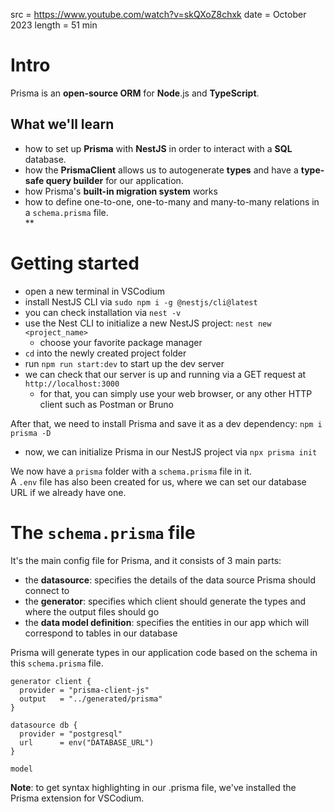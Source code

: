src = https://www.youtube.com/watch?v=skQXoZ8chxk
date = October 2023
length = 51 min

# Intro

Prisma is an **open-source ORM** for **Node**.js and **TypeScript**.  

## What we'll learn

- how to set up **Prisma** with **NestJS** in order to interact with a **SQL** database.  
- how the **PrismaClient** allows us to autogenerate **types** and have a **type-safe query builder** 
  for our application.  
- how Prisma's **built-in migration system** works
- how to define one-to-one, one-to-many and many-to-many relations in a `schema.prisma` file.  
**

# Getting started

- open a new terminal in VSCodium
- install NestJS CLI via `sudo npm i -g @nestjs/cli@latest`
- you can check installation via `nest -v`
- use the Nest CLI to initialize a new NestJS project: `nest new <project_name>`
  - choose your favorite package manager
- `cd` into the newly created project folder
- run `npm run start:dev` to start up the dev server 
- we can check that our server is up and running via a GET request at `http://localhost:3000`
  - for that, you can simply use your web browser, or any other HTTP client such as Postman or Bruno

After that, we need to install Prisma and save it as a dev dependency: `npm i prisma -D`  
- now, we can initialize Prisma in our NestJS project via `npx prisma init`

We now have a `prisma` folder with a `schema.prisma` file in it.  
A `.env` file has also been created for us, where we can set our database URL if we already have one.  

# The `schema.prisma` file

It's the main config file for Prisma, and it consists of 3 main parts: 
- the **datasource**: specifies the details of the data source Prisma should connect to
- the **generator**: specifies which client should generate the types and where the output files should go
- the **data model definition**: specifies the entities in our app which will correspond to tables in our database

Prisma will generate types in our application code based on the schema in this `schema.prisma` file.  

```prisma
generator client {
  provider = "prisma-client-js"
  output   = "../generated/prisma"
}

datasource db {
  provider = "postgresql"
  url      = env("DATABASE_URL")
}

model 
```

**Note**: to get syntax highlighting in our .prisma file, we've installed the Prisma extension for VSCodium.  

